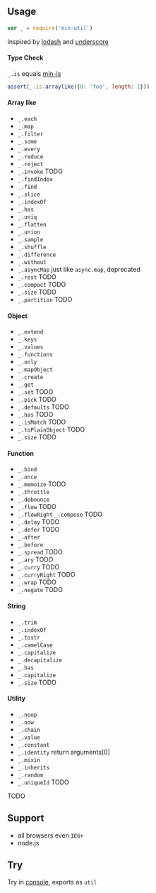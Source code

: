 Usage
---

```js
var _ = require('min-util')
```

Inspired by [lodash](https://github.com/lodash/lodash) and [underscore](https://github.com/jashkenas/underscore)

#### Type Check

`_.is` equals [min-is](https://github.com/chunpu/min-is)

```js
assert(_.is.arraylike({0: 'foo', length: 1}))
```

#### Array like

- `_.each`
- `_.map`
- `_.filter`
- `_.some`
- `_.every`
- `_.reduce`
- `_.reject`
- `_.invoke` TODO
- `_.findIndex`
- `_.find`
- `_.slice`
- `_.indexOf`
- `_.has`
- `_.uniq`
- `_.flatten`
- `_.union`
- `_.sample`
- `_.shuffle`
- `_.difference`
- `_.without`
- `_.asyncMap` just like `async.map`, deprecated
- `_.rest` TODO
- `_.compact` TODO
- `_.size` TODO
- `_.partition` TODO


#### Object

- `_.extend`
- `_.keys`
- `_.values`
- `_.functions`
- `_.only`
- `_.mapObject`
- `_.create`
- `_.get`
- `_.set` TODO
- `_.pick` TODO
- `_.defaults` TODO
- `_.has` TODO
- `_.isMatch` TODO
- `_.toPlainObject` TODO
- `_.size` TODO


#### Function

- `_.bind`
- `_.once`
- `_.memoize` TODO
- `_.throttle`
- `_.debounce`
- `_.flow` TODO
- `_.flowRight` `_.compose` TODO
- `_.delay` TODO
- `_.defer` TODO
- `_.after`
- `_.before`
- `_.spread` TODO
- `_.ary` TODO
- `_.curry` TODO
- `_.curryRight` TODO
- `_.wrap` TODO
- `_.negate` TODO


#### String

- `_.trim`
- `_.indexOf`
- `_.tostr`
- `_.camelCase`
- `_.capitalize`
- `_.decapitalize`
- `_.has`
- `_.capitalize`
- `_.size` TODO


#### Utility

- `_.noop`
- `_.now`
- `_.chain`
- `_.value`
- `_.constant`
- `_.identity` return arguments[0]
- `_.mixin`
- `_.inherits`
- `_.random`
- `_.uniqueId` TODO

TODO

Support
---

- all browsers even `IE6+`
- node.js

Try
---

Try in [console](http://chunpu.github.io/min-util/browser), exports as `util`
